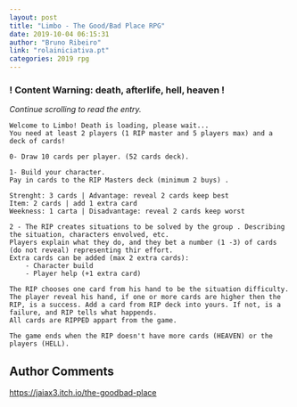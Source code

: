 ```yaml
---
layout: post
title: "Limbo - The Good/Bad Place RPG"
date: 2019-10-04 06:15:31
author: "Bruno Ribeiro"
link: "rolainiciativa.pt"
categories: 2019 rpg
---
```

<div id="warning"><div id="content"><h3><strong>! Content Warning: death, afterlife, hell, heaven !</strong></h3><i>Continue scrolling to read the entry.</i></div></div>
 
```
Welcome to Limbo! Death is loading, please wait...
You need at least 2 players (1 RIP master and 5 players max) and a deck of cards!

0- Draw 10 cards per player. (52 cards deck).

1- Build your character. 
Pay in cards to the RIP Masters deck (minimum 2 buys) . 

Strenght: 3 cards | Advantage: reveal 2 cards keep best
Item: 2 cards | add 1 extra card
Weekness: 1 carta | Disadvantage: reveal 2 cards keep worst 

2 - The RIP creates situations to be solved by the group . Describing the situation, characters envolved, etc. 
Players explain what they do, and they bet a number (1 -3) of cards (do not reveal) representing thir effort. 
Extra cards can be added (max 2 extra cards):
	- Character build
	- Player help (+1 extra card)

The RIP chooses one card from his hand to be the situation difficulty. 
The player reveal his hand, if one or more cards are higher then the RIP, is a success. Add a card from RIP deck into yours. If not, is a failure, and RIP tells what happends. 
All cards are RIPPED appart from the game. 

The game ends when the RIP doesn't have more cards (HEAVEN) or the players (HELL).
```
## Author Comments
https://jaiax3.itch.io/the-goodbad-place
